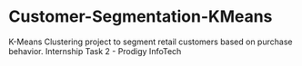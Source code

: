 # Customer-Segmentation-KMeans
K-Means Clustering project to segment retail customers based on purchase behavior. Internship Task 2 - Prodigy InfoTech
